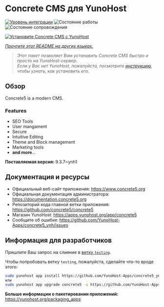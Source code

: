 <!--
Важно: этот README был автоматически сгенерирован <https://github.com/YunoHost/apps/tree/master/tools/readme_generator>
Он НЕ ДОЛЖЕН редактироваться вручную.
-->

# Concrete CMS для YunoHost

[![Уровень интеграции](https://dash.yunohost.org/integration/concrete5.svg)](https://ci-apps.yunohost.org/ci/apps/concrete5/) ![Состояние работы](https://ci-apps.yunohost.org/ci/badges/concrete5.status.svg) ![Состояние сопровождения](https://ci-apps.yunohost.org/ci/badges/concrete5.maintain.svg)

[![Установите Concrete CMS с YunoHost](https://install-app.yunohost.org/install-with-yunohost.svg)](https://install-app.yunohost.org/?app=concrete5)

*[Прочтите этот README на других языках.](./ALL_README.md)*

> *Этот пакет позволяет Вам установить Concrete CMS быстро и просто на YunoHost-сервер.*  
> *Если у Вас нет YunoHost, пожалуйста, посмотрите [инструкцию](https://yunohost.org/install), чтобы узнать, как установить его.*

## Обзор

Concrete5 is a modern CMS.

### Features

* SEO Tools
* User mangament
* Secure
* Intuitive Editing
* Theme and Block management
* Marketing tools
* **and more**...


**Поставляемая версия:** 9.3.7~ynh1
## Документация и ресурсы

- Официальный веб-сайт приложения: <https://www.concrete5.org>
- Официальная документация администратора: <https://documentation.concrete5.org>
- Репозиторий кода главной ветки приложения: <https://github.com/concrete5/concrete5>
- Магазин YunoHost: <https://apps.yunohost.org/app/concrete5>
- Сообщите об ошибке: <https://github.com/YunoHost-Apps/concrete5_ynh/issues>

## Информация для разработчиков

Пришлите Ваш запрос на слияние в [ветку `testing`](https://github.com/YunoHost-Apps/concrete5_ynh/tree/testing).

Чтобы попробовать ветку `testing`, пожалуйста, сделайте что-то вроде этого:

```bash
sudo yunohost app install https://github.com/YunoHost-Apps/concrete5_ynh/tree/testing --debug
или
sudo yunohost app upgrade concrete5 -u https://github.com/YunoHost-Apps/concrete5_ynh/tree/testing --debug
```

**Больше информации о пакетировании приложений:** <https://yunohost.org/packaging_apps>
